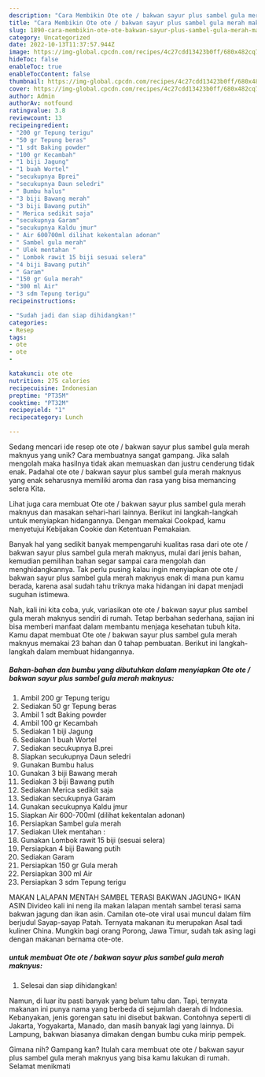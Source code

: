 ```yaml
---
description: "Cara Membikin Ote ote / bakwan sayur plus sambel gula merah maknyus yang Lezat"
title: "Cara Membikin Ote ote / bakwan sayur plus sambel gula merah maknyus yang Lezat"
slug: 1890-cara-membikin-ote-ote-bakwan-sayur-plus-sambel-gula-merah-maknyus-yang-lezat
category: Uncategorized
date: 2022-10-13T11:37:57.944Z
image: https://img-global.cpcdn.com/recipes/4c27cdd13423b0ff/680x482cq70/ote-ote-bakwan-sayur-plus-sambel-gula-merah-maknyus-foto-resep-utama.jpg
hideToc: false
enableToc: true
enableTocContent: false
thumbnail: https://img-global.cpcdn.com/recipes/4c27cdd13423b0ff/680x482cq70/ote-ote-bakwan-sayur-plus-sambel-gula-merah-maknyus-foto-resep-utama.jpg
cover: https://img-global.cpcdn.com/recipes/4c27cdd13423b0ff/680x482cq70/ote-ote-bakwan-sayur-plus-sambel-gula-merah-maknyus-foto-resep-utama.jpg
author: Admin
authorAv: notfound
ratingvalue: 3.8
reviewcount: 13
recipeingredient:
- "200 gr Tepung terigu"
- "50 gr Tepung beras"
- "1 sdt Baking powder"
- "100 gr Kecambah"
- "1 biji Jagung"
- "1 buah Wortel"
- "secukupnya Bprei"
- "secukupnya Daun seledri"
- " Bumbu halus"
- "3 biji Bawang merah"
- "3 biji Bawang putih"
- " Merica sedikit saja"
- "secukupnya Garam"
- "secukupnya Kaldu jmur"
- " Air 600700ml dilihat kekentalan adonan"
- " Sambel gula merah"
- " Ulek mentahan "
- " Lombok rawit 15 biji sesuai selera"
- "4 biji Bawang putih"
- " Garam"
- "150 gr Gula merah"
- "300 ml Air"
- "3 sdm Tepung terigu"
recipeinstructions:

- "Sudah jadi dan siap dihidangkan!"
categories:
- Resep
tags:
- ote
- ote
- 

katakunci: ote ote  
nutrition: 275 calories
recipecuisine: Indonesian
preptime: "PT35M"
cooktime: "PT32M"
recipeyield: "1"
recipecategory: Lunch

---
```





Sedang mencari ide resep ote ote / bakwan sayur plus sambel gula merah maknyus yang unik? Cara membuatnya sangat gampang. Jika salah mengolah maka hasilnya tidak akan memuaskan dan justru cenderung tidak enak. Padahal ote ote / bakwan sayur plus sambel gula merah maknyus yang enak seharusnya memiliki aroma dan rasa yang bisa memancing selera Kita.





Lihat juga cara membuat Ote ote / bakwan sayur plus sambel gula merah maknyus dan masakan sehari-hari lainnya. Berikut ini langkah-langkah untuk menyiapkan hidangannya. Dengan memakai Cookpad, kamu menyetujui Kebijakan Cookie dan Ketentuan Pemakaian.

Banyak hal yang sedikit banyak mempengaruhi kualitas rasa dari ote ote / bakwan sayur plus sambel gula merah maknyus, mulai dari jenis bahan, kemudian pemilihan bahan segar sampai cara mengolah dan menghidangkannya. Tak perlu pusing kalau ingin menyiapkan ote ote / bakwan sayur plus sambel gula merah maknyus enak di mana pun kamu berada, karena asal sudah tahu triknya maka hidangan ini dapat menjadi suguhan istimewa.






Nah, kali ini kita coba, yuk, variasikan ote ote / bakwan sayur plus sambel gula merah maknyus sendiri di rumah. Tetap berbahan sederhana, sajian ini bisa memberi manfaat dalam membantu menjaga kesehatan tubuh kita. Kamu dapat membuat Ote ote / bakwan sayur plus sambel gula merah maknyus memakai 23 bahan dan 0 tahap pembuatan. Berikut ini langkah-langkah dalam membuat hidangannya.

<!--inarticleads1-->

##### Bahan-bahan dan bumbu yang dibutuhkan dalam menyiapkan Ote ote / bakwan sayur plus sambel gula merah maknyus:

1. Ambil 200 gr Tepung terigu
1. Sediakan 50 gr Tepung beras
1. Ambil 1 sdt Baking powder
1. Ambil 100 gr Kecambah
1. Sediakan 1 biji Jagung
1. Sediakan 1 buah Wortel
1. Sediakan secukupnya B.prei
1. Siapkan secukupnya Daun seledri
1. Gunakan  Bumbu halus
1. Gunakan 3 biji Bawang merah
1. Sediakan 3 biji Bawang putih
1. Sediakan  Merica sedikit saja
1. Sediakan secukupnya Garam
1. Gunakan secukupnya Kaldu jmur
1. Siapkan  Air 600-700ml (dilihat kekentalan adonan)
1. Persiapkan  Sambel gula merah
1. Sediakan  Ulek mentahan :
1. Gunakan  Lombok rawit 15 biji (sesuai selera)
1. Persiapkan 4 biji Bawang putih
1. Sediakan  Garam
1. Persiapkan 150 gr Gula merah
1. Persiapkan 300 ml Air
1. Persiapkan 3 sdm Tepung terigu


MAKAN LALAPAN MENTAH SAMBEL TERASI BAKWAN JAGUNG+ IKAN ASIN Divideo kali ini neng ila makan lalapan mentah sambel terasi sama bakwan jagung dan ikan asin. Camilan ote-ote viral usai muncul dalam film berjudul Sayap-sayap Patah. Ternyata makanan itu merupakan Asal tadi kuliner China. Mungkin bagi orang Porong, Jawa Timur, sudah tak asing lagi dengan makanan bernama ote-ote. 

<!--inarticleads2-->

#####  untuk membuat Ote ote / bakwan sayur plus sambel gula merah maknyus:


1. Selesai dan siap dihidangkan!

Namun, di luar itu pasti banyak yang belum tahu dan. Tapi, ternyata makanan ini punya nama yang berbeda di sejumlah daerah di Indonesia. Kebanyakan, jenis gorengan satu ini disebut bakwan. Contohnya seperti di Jakarta, Yogyakarta, Manado, dan masih banyak lagi yang lainnya. Di Lampung, bakwan biasanya dimakan dengan bumbu cuka mirip pempek. 

Gimana nih? Gampang kan? Itulah cara membuat ote ote / bakwan sayur plus sambel gula merah maknyus yang bisa kamu lakukan di rumah. Selamat menikmati
